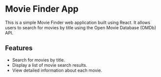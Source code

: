 # Movie Finder App

This is a simple Movie Finder web application built using React. It allows users to search for movies by title using the Open Movie Database (OMDb) API.

## Features

- Search for movies by title.
- Display a list of movie search results.
- View detailed information about each movie.
